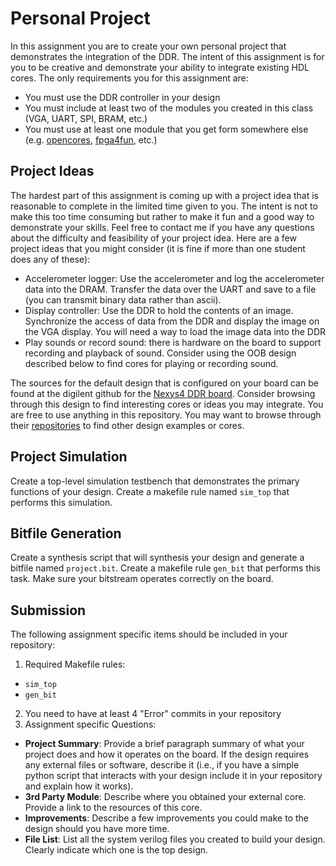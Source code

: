 
# Personal Project

In this assignment you are to create your own personal project that demonstrates the integration of the DDR.
The intent of this assignment is for you to be creative and demonstrate your ability to integrate existing HDL cores.
The only requirements you for this assignment are:
* You must use the DDR controller in your design
* You must include at least two of the modules you created in this class (VGA, UART, SPI, BRAM, etc.)
* You must use at least one module that you get form somewhere else (e.g. [opencores](https://opencores.org/), [fpga4fun](http://www.fpga4fun.com/), etc.)

## Project Ideas

The hardest part of this assignment is coming up with a project idea that is reasonable to complete in the limited time given to you. 
The intent is not to make this too time consuming but rather to make it fun and a good way to demonstrate your skills.
Feel free to contact me if you have any questions about the difficulty and feasibility of your project idea.
Here are a few project ideas that you might consider (it is fine if more than one student does any of these):

* Accelerometer logger: Use the accelerometer and log the accelerometer data into the DRAM. Transfer the data over the UART and save to a file (you can transmit binary data rather than ascii). 
* Display controller: Use the DDR to hold the contents of an image. Synchronize the access of data from the DDR and display the image on the VGA display. You will need a way to load the image data into the DDR
* Play sounds or record sound: there is hardware on the board to support recording and playback of sound. Consider using the OOB design described below to find cores for playing or recording sound.

The sources for the default design that is configured on your board can be found at the digilent github for the [Nexys4 DDR board](https://github.com/Digilent/Nexys-4-DDR-OOB).
Consider browsing through this design to find interesting cores or ideas you may integrate. 
You are free to use anything in this repository.
You may want to browse through their [repositories](https://github.com/orgs/Digilent/repositories?type=all) to find other design examples or cores.


## Project Simulation

Create a top-level simulation testbench that demonstrates the primary functions of your design.
Create a makefile rule named `sim_top` that performs this simulation.

## Bitfile Generation

Create a synthesis script that will synthesis your design and generate a bitfile named `project.bit`.
Create a makefile rule `gen_bit` that performs this task.
Make sure your bitstream operates correctly on the board.

## Submission

The following assignment specific items should be included in your repository:

1. Required Makefile rules:
  * `sim_top`
  * `gen_bit`
2. You need to have at least 4 "Error" commits in your repository
3. Assignment specific Questions:
  * **Project Summary**: Provide a brief paragraph summary of what your project does and how it operates on the board. If the design requires any external files or software, describe it (i.e., if you have a simple python script that interacts with your design include it in your repository and explain how it works).
  * **3rd Party Module**: Describe where you obtained your external core. Provide a link to the resources of this core.
  * **Improvements**: Describe a few improvements you could make to the design should you have more time.
  * **File List**: List all the system verilog files you created to build your design. Clearly indicate which one is the top design.

